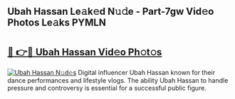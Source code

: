 ## Ubah Hassan Le𝚊k𝚎d N𝚞𝚍e - Part-7gw Vid𝚎o Photos Le𝚊ks PYMLN

# <h2><a href="http://fbf0nhd.evod.top/?m=Ubah+Hassan">🔗 👉🔴 Ubah Hassan Vid𝚎o Ph𝚘t𝚘s</a></h2>

[![Ubah Hassan N𝚞d𝚎s](https://i.imgur.com/8V9OHl7.gif)](http://fbf0nhd.evod.top/?m=Ubah+Hassan)
Digital influencer Ubah Hassan known for their dance performances and lifestyle vlogs. The ability Ubah Hassan to handle pressure and controversy is essential for a successful public figure. 
